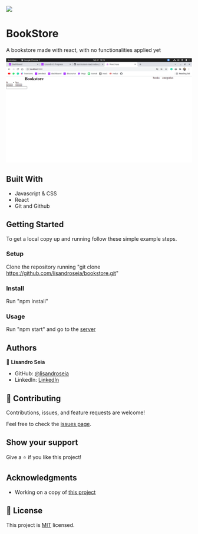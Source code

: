 ![](https://img.shields.io/badge/Microverse-blueviolet)

# BookStore

A bookstore made with react, with no functionalities applied yet

![screenshot](./screenshot.png)

## Built With

- Javascript & CSS
- React
- Git and Github

## Getting Started

To get a local copy up and running follow these simple example steps.

### Setup

Clone the repository running "git clone https://github.com/lisandroseia/bookstore.git"

### Install

Run "npm install"

### Usage

Run "npm start" and go to the [server](http://localhost:3000/)

## Authors

👤 **Lisandro Seia**

- GitHub: [@lisandroseia](https://github.com/lisandroseia)
- LinkedIn: [LinkedIn](https://www.linkedin.com/in/lisandro-seia-295120225/)

## 🤝 Contributing

Contributions, issues, and feature requests are welcome!

Feel free to check the [issues page](https://github.com/lisandroseia/bookstore/issues).

## Show your support

Give a ⭐️ if you like this project!

## Acknowledgments

- Working on a copy of [this project](https://app.zeplin.io/project/5b35a9e13227086040f8eb75/screen/5b695e29bb8c844f118f9378)

## 📝 License

This project is [MIT](https://github.com/lisandroseia/bookstore/blob/setup/MIT.md) licensed.
